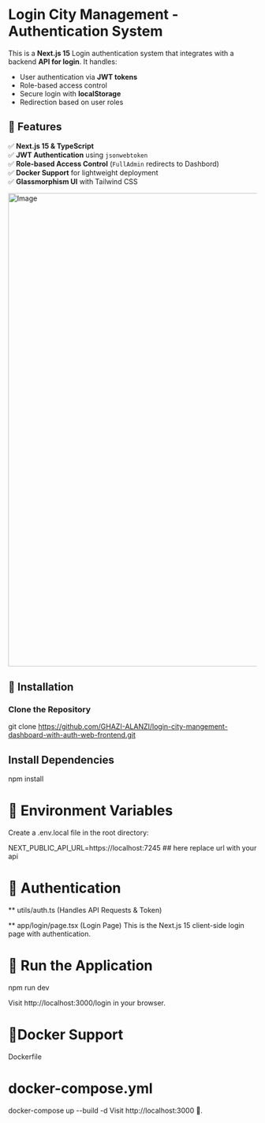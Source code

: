 # Login City Management - Authentication System

This is a **Next.js 15** Login authentication system that integrates with a backend **API for login**. It handles:
- User authentication via **JWT tokens**
- Role-based access control
- Secure login with **localStorage**
- Redirection based on user roles

## 🚀 Features
✅ **Next.js 15 & TypeScript**  
✅ **JWT Authentication** using `jsonwebtoken`  
✅ **Role-based Access Control** (`FullAdmin` redirects to Dashbord)  
✅ **Docker Support** for lightweight deployment  
✅ **Glassmorphism UI** with Tailwind CSS  


<img width="959" alt="Image" src="https://github.com/user-attachments/assets/24afa26f-cdbc-4659-8030-743a4c9dab32" />

## 📌 Installation
### **Clone the Repository**

git clone https://github.com/GHAZI-ALANZI/login-city-mangement-dashboard-with-auth-web-frontend.git

## Install Dependencies

npm install

# 📌  Environment Variables
Create a .env.local file in the root directory:


NEXT_PUBLIC_API_URL=https://localhost:7245  ## here replace url with  your api 

# 📌  Authentication 

** utils/auth.ts (Handles API Requests & Token)

** app/login/page.tsx (Login Page)
This is the Next.js 15 client-side login page with authentication.


# 📌 Run the Application

npm run dev

Visit http://localhost:3000/login in your browser.

# 📌Docker Support
Dockerfile

# docker-compose.yml

docker-compose up --build -d
Visit http://localhost:3000 🚀.


